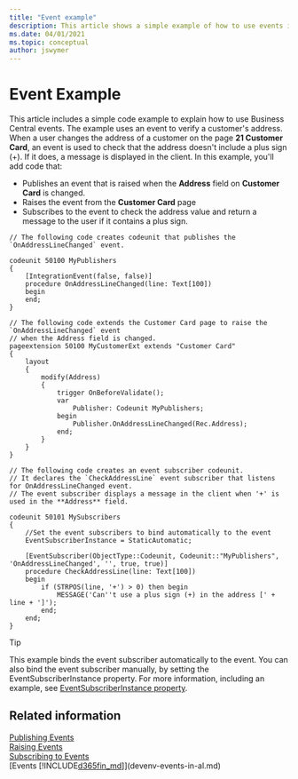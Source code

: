 ```yaml
---
title: "Event example"
description: This article shows a simple example of how to use events in Business Central.
ms.date: 04/01/2021
ms.topic: conceptual
author: jswymer
---
```


# Event Example

This article includes a simple code example to explain how to use Business Central events. The example uses an event to verify a customer's address. When a user changes the address of a customer on the page **21 Customer Card**, an event is used to check that the address doesn't include a plus sign (+). If it does, a message is displayed in the client. In this example, you'll add code that:

- Publishes an event that is raised when the **Address** field on **Customer Card** is changed.
- Raises the event from the **Customer Card** page
- Subscribes to the event to check the address value and return a message to the user if it contains a plus sign.


```AL
// The following code creates codeunit that publishes the `OnAddressLineChanged` event.

codeunit 50100 MyPublishers
{
    [IntegrationEvent(false, false)]
    procedure OnAddressLineChanged(line: Text[100])
    begin
    end;
}

// The following code extends the Customer Card page to raise the `OnAddressLineChanged` event
// when the Address field is changed.
pageextension 50100 MyCustomerExt extends "Customer Card"
{
    layout
    {
        modify(Address)
        {
            trigger OnBeforeValidate();
            var
                Publisher: Codeunit MyPublishers;
            begin
                Publisher.OnAddressLineChanged(Rec.Address);
            end;
        }
    }
}

// The following code creates an event subscriber codeunit.
// It declares the `CheckAddressLine` event subscriber that listens for OnAddressLineChanged event.
// The event subscriber displays a message in the client when '+' is used in the **Address** field.

codeunit 50101 MySubscribers
{
    //Set the event subscribers to bind automatically to the event
    EventSubscriberInstance = StaticAutomatic;

    [EventSubscriber(ObjectType::Codeunit, Codeunit::"MyPublishers", 'OnAddressLineChanged', '', true, true)]
    procedure CheckAddressLine(line: Text[100])
    begin
        if (STRPOS(line, '+') > 0) then begin
            MESSAGE('Can''t use a plus sign (+) in the address [' + line + ']');
        end;
    end;
}
```

> [!TIP]
> This example binds the event subscriber automatically to the event. You can also bind the event subscriber manually, by setting the EventSubscriberInstance property. For more information, including an example, see [EventSubscriberInstance property](properties/devenv-eventsubscriberinstance-property.md#example).


## Related information

[Publishing Events](devenv-publishing-events.md)   
[Raising Events](devenv-raising-events.md)   
[Subscribing to Events](devenv-subscribing-to-events.md)   
[Events [!INCLUDE[d365fin_md](includes/d365fin_md.md)]](devenv-events-in-al.md)   
